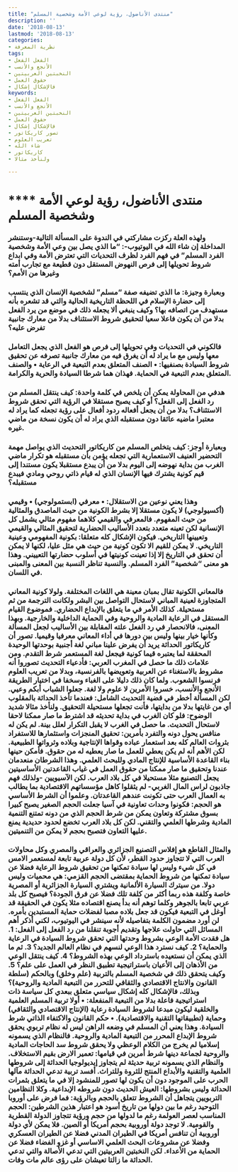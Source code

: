 ```yaml
---
title: "منتدى الأناضول، رؤية لوعي الأمة وشخصية المسلم"
description: ''
date: '2018-08-13'
lastmod: '2018-08-13'
categories:
- نظرية المعرفة
tags:
- الفعل الفعل
- الأنجع والأنسب
- النخبتين العربيتين
- حقوق العمل
- فالإشكال إشكال
keywords:
- الفعل الفعل
- الأنجع والأنسب
- النخبتين العربيتين
- حقوق العمل
- فالإشكال إشكال
- تصور كاريكاتور
- تعريب العلوم
- شاء الله
- كاريكاتور
- ولنأخذ مثالا

---
```

# **** **منتدى الأناضول، رؤية لوعي الأمة وشخصية المسلم**

### ولهذه العلة ركزت مشاركتي في الندوة على المسألة التالية-وستنشر المداخلة إن شاء الله في اليوتيوب-: “ما الذي يصل بين وعي الأمة وشخصية الفرد المسلم” في فهم الفرد لظرف التحديات التي تعترض الأمة وفي ابداع شروط تحويلها إلى فرص النهوض المستقل دون قطيعة مع تجارب أمته وغيرها من الأمم؟

### وبعبارة وجيزة: ما الذي تضيفه صفة “مسلم” لشخصية الإنسان الذي ينتسب إلى حضارة الإسلام في اللحظة التاريخية الحالية والتي قد تشعره بأنه مستهدف من اتصافه بها؟ وكيف ينبغي ألا يجعله ذلك في موضع من يرد الفعل بدلا من أن يكون فاعلا سعيا لتحقيق شروط الاستئناف بدلا من معارك جانبية تفرض عليه؟

### فالكوني في التحديات وفي تحويلها إلى فرص هو الفعل الذي يجعل التعامل معها وليس مع ما يراد له أن يغرق فيه من معارك جانبية تصرفه عن تحقيق شروط السيادة بصنفيها: • الصنف المتعلق بعدم التبعية في الرعاية • والصنف المتعلق بعدم التبعية في الحماية. فهذان هما شرطا السيادة والحرية والكرامة.

### هدفي من المحاولة يمكن أن يلخص في كلمة واحدة: كيف ينتقل المسلم من رد الفعل إلى الفعل؟ أو كيف يصبح مستقلا في الرؤية التي تحقق شروط الاستئناف؟ بدلا من أن يجعل أفعاله ردود أفعال على رؤية تجعله كما يراد له معتبرا ماضيه عائقا دون مستقبله الذي يراد له أن يكون نسخة من ماضي غيره.

### وبعبارة أوجز: كيف يتخلص المسلم من كاريكاتور التحديث الذي يواصل مهمة التحضير العنيف الاستعمارية التي تجعله يؤمن بأن مستقبله هو تكرار ماضي الغرب من بداية نهوضه إلى اليوم بدلا من أن يبدع مستقبلا يكون مستندا إلى قيم كونية يشترك فيها الإنسان الذي له قيام ذاتي روحي ومادي فيبدع مستقبله؟

### وهذا يعني نوعين من الاستقلال: • معرفي (ابستمولوجي) • وقيمي (أكسيولوجي) لا يكون مستقلا إلا بشرط الكونية من حيث الماصدق والمثالية من حيث المفهوم. فالمعرفي والقيمي كلاهما مفهوم مثالي يشمل كل الإنسانية لكن تعينه متعدد بتعدد الأساليب الحضارية لتحقيق المثالي والقيمي وتعيينها التاريخي. فيكون الإشكال كله متعلقا: بكونية المفهومي وعينية التاريخي. لا يمكن للقيم الا تكون كونية من حيث هي مثل عليا، لكنها لا يمكن أن تحقق في التاريخ إلا إذا تعينت كونيتها في أسلوب حضارتها التعييني. وهذا هو معنى “شخصية” الفرد المسلم. والنسبة تناظر النسبة بين المعنى والمبنى في اللسان.

### فالمعاني الكونية تقال بمبان معينة هي اللغات المختلفة. ولولا كونية المعاني المتجاوزة لعينية المباني لاستحال التواصل بين البشر ولكانت الترجمة من ثم مستحيلة. كذلك الأمر في ما يتعلق بالإبداع الحضاري. فموضوع القيام المستقل في الرعاية المادية والروحية وفي الحماية الداخلية والخارجية. وبهذا المعنى، فالانحصار في رد الفعل علته المقابلة بين الأساليب لجعل المسألة وكأنها خيار بينها وليس بين دورها في أداء المعاني معرفيا وقيميا. تصور أن كاريكاتور الحداثة يريد أن يفرض علينا مباني لغة أجنبية بوحدتها الوحيدة المحققة لما يعتبره قيما كونية فيجعل لغة المستعمر شرط التقدم. ومن علامات ذلك ما حصل في المغرب العربي: فأدعياء التحديث تصوروا أنه مشروط بالاستغناء عن العربية وتعويضها بالفرنسية، وبدلا من تعريب العلوم فرنسوا الشعوب. ولما كان ذلك دليلا على الغباء وسخفا في اختيار الطريقة الأنجع والأنسب، خسروا الأمرين لا علوم ولا لغة. جعلوا الشباب أبكم وعيي. لكن المسألة أخطر في قضية التحديث الشامل: فعندما تأخذ الحداثة بالمقلوب أي من غايتها بدلا من بدايتها، فأنت تجعلها مستحيلة التحقيق. ولنأخذ مثالا شديد الوضوح: فلو كان الغرب في بداية تحديثه قد اشترط ما صار ممكنا لاحقا لاستحال التحديث. ما حصل في الغرب لا يقبل التكرار لعلل بينة. لم يكن له منافس يحول دونه والتفرد بأمرين: تحقيق المنجزات واستثمارها للاستفراد بثروات العالم كله بعد استعمار عباده وقواها الإنتاجية وبلاده وثرواتها الطبيعية. لكن الأهم أنه لم يكن يعطي للعمل ما صار يعطيه له من حقوق. فأمكن حينها بناء القاعدة الأساسية للإنتاج المادي وللبحث العلمي. وهذا الشرطان منعدمان عندنا وتحقيق ما صار ممكنا من حقوق العمل في غياب القاعدتين الأساسيتين يجعل التصنيع مثلا مستحيلا في كل بلاد العرب. لكن الآسيويين -ولذلك فهم جاذبون لراس المال الغربي- لم يثقلوا كاهل مؤسساتهم الاقتصادية بما يطالب به العمال العرب حتى تكونت عندهم القاعدتان. وعلموا أن الشرط الأساسي هو الحجم: فكونوا وحدات تعاونية في آسيا جعلت الحجم الصغير يصبح كبيرا بسوق مشتركة وتعاون يمكن من شرط الحجم الذي من دونه تمتنع التنمية المادية وشرطها العلمي والتقني. لكن كل بلاد العرب تخضع لحدود حديدية يمنع عليها التعاون فتصبح بحجم لا يمكن من التنميتين.

### والمثال القاطع هو إفلاس التصنيع الجزائري والعراقي والمصري وكل محاولات العرب التي لا تتجاوز حدود القطر، لأن كل دولة عربية تابعة لمستعمر الامس في كل شيء وليس لها سيادة تمكنها من تحقيق شروط الرعاية فضلا عن سيادة تمكنها من شروط الحماية بمقتضى الحجم القزمي: هي محميات وليس دولا. من سيترك السيارة الألمانية ويشتري السيارة الجزائرية أو المصرية خاصة وكلفة هذه ربما أكثر من كلفة تلك فضلا عن فرق الجودة؟ فيصبح كل بلد عربي تابعا بالجوهر وكلما توهم أنه بدأ يصنع اقتصاده مثلا يكون في الحقيقة قد أوغل في التبعية فيكون قد جعل بلاده مصبا لفضلات حماية المستبدين بأمره. لن أورد مضمون الكلمة بتفاصيله لأنه سينشر في اليوتيوب، لكني أذكر أهم المسائل التي حاولت علاجها وتقديم أجوبة تنقلنا من رد الفعل إلى الفعل: 1. هل فقدت الأمة الوعي بشروط وحدتها التي تحقق شروط السيادة في الرعاية والحماية؟ 2. كيف نسترد هذا الوعي لنسهم في نظام العالم الجديد؟ 3. ثم ما الذي يمكن أن نستعيده باسترداد الوعي بهذه الشروط؟ 4. كيف ينتقل الوعي من الأذهان إلى الأعيان باستراتيجية تطبيق النظر في العمل على علم؟ 5. وكيف يتحقق ذلك في شخصية المسلم بالتربية (علم وخلق) وبالحكم (سلطة القانون والانتاج الاقتصادي والثقافي للتحرر من التبعية المادية والروحية)؟ وبذلك، فالإشكال كله إشكال سياسي متعلق ببعدي كل سياسة ذات استراتيجية فاعلة بدلا من التبعية المنفعلة: • أولا تربية المسلم العلمية والخلقية ليكون مبدعا لشروط السيادة رعاية (الإنتاج الاقتصادي والثقافي) وحماية (تطبيقاتها التقنية والاقتصادية). • حكم القانون والاكتفاء الذاتي شرط السيادة. وهذا يعني أن المسلم في وضعه الراهن ليس له نظام تربوي يحقق شروط الإبداع المحرر من التبعية المادية والروحية. فالنظام الذي يسمونه إسلاميا لم يخرج من الكلام الوعظي ولا يحقق شروط سد الحاجات المادية والروحية لجماعة دينها شرط أمرين في قيامها: تعمير الارض بقيم الاستخلاف. والنظام الذي يسمونه تربية حديثة لم يتجاوز إيديولوجيا الحداثة إلى شروطها العلمية والتقنية والأبداع المنتج للثروة وللتراث. أفسد تربية تدعي الحداثة مآلها الحرب على الموجود دون أن يكون لها تصور للمنشود إلا في ما يتعلق بثمرات الحداثة وليس بشروطها: العيش الحديث دون شروطه الإبداعية. وكلا النظامين التربويين يتجاهل أن الشروط تتعلق بالحجم وبالرؤية: فما فرض على أوروبا التوحيد رغم ما بين دولها من تاريخ أسود هو اعتبار هذين الشرطين: الحجم المناسب لعصر العولمة رغم ما لدولها من حجم ورؤية تتجاوز الدولة القطرية والقومية. لا توجد دولة أوروبية بحجم أمريكا أو الصين. فلا يمكن لأي دولة أوروبية أن تنافس أمريكا في الطيران المدني فضلا عن الطيران العسكري وفضلا عن مشروعات البحث العلمي الاساسي أو غزو الفضاء فضلا عن الحماية من الأعداء. لكن النخبتين العربيتين التي تدعي الأصالة والتي تدعي الحداثة ما زالتا تعيشان على رؤى عالم مات وفات.

###